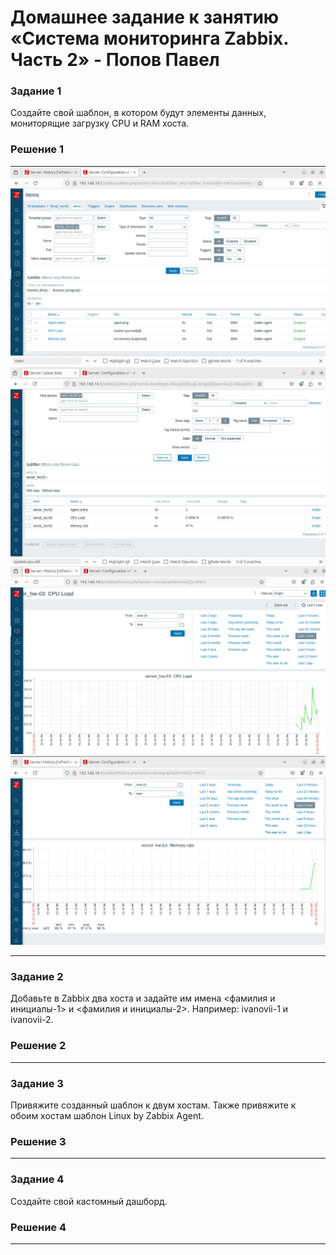 # Домашнее задание к занятию «Система мониторинга Zabbix. Часть 2» - Попов Павел

### Задание 1
Создайте свой шаблон, в котором будут элементы данных, мониторящие загрузку CPU и RAM хоста.

### Решение 1

![Шаблон](https://github.com/zlodey-paha/hw-03/blob/main/%D0%97%D0%B0%D0%B4%D0%B0%D0%BD%D0%B8%D0%B5_1.PNG)
![Latest Data](https://github.com/zlodey-paha/hw-03/blob/main/Latest_data.PNG)
![CPU Load](https://github.com/zlodey-paha/hw-03/blob/main/CPU_Load.PNG)
![MEM Size](https://github.com/zlodey-paha/hw-03/blob/main/MEM_Size.PNG)

 ---

### Задание 2
Добавьте в Zabbix два хоста и задайте им имена <фамилия и инициалы-1> и <фамилия и инициалы-2>. Например: ivanovii-1 и ivanovii-2.

### Решение 2

 ---

### Задание 3
Привяжите созданный шаблон к двум хостам. Также привяжите к обоим хостам шаблон Linux by Zabbix Agent.

### Решение 3

 ---

### Задание 4
Создайте свой кастомный дашборд.

### Решение 4

 ---
